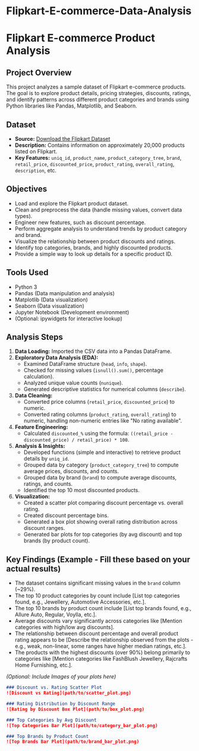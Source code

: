 # Flipkart-E-commerce-Data-Analysis

# Flipkart E-commerce Product Analysis

## Project Overview

This project analyzes a sample dataset of Flipkart e-commerce products. The goal is to explore product details, pricing strategies, discounts, ratings, and identify patterns across different product categories and brands using Python libraries like Pandas, Matplotlib, and Seaborn.

## Dataset

* **Source:** [Download the Flipkart Dataset]([flipkart_com-ecommerce_sample.csv](https://drive.google.com/file/d/1tVMd6DKzFwgLmUdwoGsstT_qZj480Koc/view?usp=sharing))
* **Description:** Contains information on approximately 20,000 products listed on Flipkart.
* **Key Features:** `uniq_id`, `product_name`, `product_category_tree`, `brand`, `retail_price`, `discounted_price`, `product_rating`, `overall_rating`, `description`, etc.

## Objectives

* Load and explore the Flipkart product dataset.
* Clean and preprocess the data (handle missing values, convert data types).
* Engineer new features, such as discount percentage.
* Perform aggregate analysis to understand trends by product category and brand.
* Visualize the relationship between product discounts and ratings.
* Identify top categories, brands, and highly discounted products.
* Provide a simple way to look up details for a specific product ID.

## Tools Used

* Python 3
* Pandas (Data manipulation and analysis)
* Matplotlib (Data visualization)
* Seaborn (Data visualization)
* Jupyter Notebook (Development environment)
* (Optional: ipywidgets for interactive lookup)

## Analysis Steps

1.  **Data Loading:** Imported the CSV data into a Pandas DataFrame.
2.  **Exploratory Data Analysis (EDA):**
    * Examined DataFrame structure (`head`, `info`, `shape`).
    * Checked for missing values (`isnull().sum()`, percentage calculation).
    * Analyzed unique value counts (`nunique`).
    * Generated descriptive statistics for numerical columns (`describe`).
3.  **Data Cleaning:**
    * Converted price columns (`retail_price`, `discounted_price`) to numeric.
    * Converted rating columns (`product_rating`, `overall_rating`) to numeric, handling non-numeric entries like "No rating available".
4.  **Feature Engineering:**
    * Calculated `discounted_%` using the formula: `((retail_price - discounted_price) / retail_price) * 100`.
5.  **Analysis & Insights:**
    * Developed functions (simple and interactive) to retrieve product details by `uniq_id`.
    * Grouped data by category (`product_category_tree`) to compute average prices, discounts, and counts.
    * Grouped data by brand (`brand`) to compute average discounts, ratings, and counts.
    * Identified the top 10 most discounted products.
6.  **Visualization:**
    * Created a scatter plot comparing discount percentage vs. overall rating.
    * Created discount percentage bins.
    * Generated a box plot showing overall rating distribution across discount ranges.
    * Generated bar plots for top categories (by avg discount) and top brands (by product count).

## Key Findings (Example - Fill these based on your actual results)

* The dataset contains significant missing values in the `brand` column (~29%).
* The top 10 product categories by count include [List top categories found, e.g., Jewellery, Automotive Accessories, etc.].
* The top 10 brands by product count include [List top brands found, e.g., Allure Auto, Regular, Voylla, etc.].
* Average discounts vary significantly across categories like [Mention categories with high/low avg discounts].
* The relationship between discount percentage and overall product rating appears to be [Describe the relationship observed from the plots - e.g., weak, non-linear, some ranges have higher median ratings, etc.].
* The products with the highest discounts (over 90%) belong primarily to categories like [Mention categories like FashBlush Jewellery, Rajcrafts Home Furnishing, etc.].

*(Optional: Include Images of your plots here)*

```markdown
### Discount vs. Rating Scatter Plot
![Discount vs Rating](path/to/scatter_plot.png)

### Rating Distribution by Discount Range
![Rating by Discount Box Plot](path/to/box_plot.png)

### Top Categories by Avg Discount
![Top Categories Bar Plot](path/to/category_bar_plot.png)

### Top Brands by Product Count
![Top Brands Bar Plot](path/to/brand_bar_plot.png)
